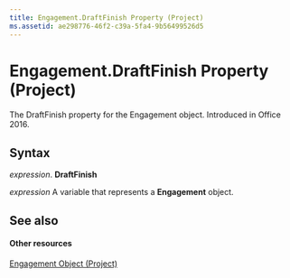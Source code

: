 ```yaml
---
title: Engagement.DraftFinish Property (Project)
ms.assetid: ae298776-46f2-c39a-5fa4-9b56499526d5
---
```



# Engagement.DraftFinish Property (Project)

The DraftFinish property for the Engagement object. Introduced in Office 2016.


## Syntax

 _expression_. **DraftFinish**

 _expression_ A variable that represents a **Engagement** object.


## See also


#### Other resources


[Engagement Object (Project)](engagement-object-project.md)

